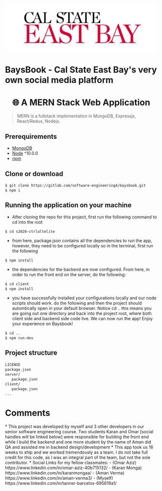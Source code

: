 ![CSUEB Logo](/Images/csueb-logo.jpg)

# BaysBook - Cal State East Bay's very own social media platform

<h1 align="center">
🌐 A MERN Stack Web Application
</h1>

> MERN is a fullstack implementation in MongoDB, Expressjs, React/Redux, Nodejs.

## Prerequirements

- [MongoDB](https://gist.github.com/nrollr/9f523ae17ecdbb50311980503409aeb3)
- [Node](https://nodejs.org/en/download/) ^10.0.0
- [npm](https://nodejs.org/en/download/package-manager/)

## Clone or download

```terminal
$ git clone https://gitlab.com/software-engineering4/baysbook.git
$ npm i
```

## Running the application on your machine

- After cloning the repo for this project, first run the following command to cd into the root

```terminal
$ cd s2020-ctrlaltelite
```

- from here, package.json contains all the dependencies to run the app, however, they need to be configured locally so in the terminal, first run the following

```terminal
$ npm install
```

- the dependencies for the backend are now configured. From here, in order to run the front end on the server, do the following:

```terminal
$ cd client
$ npm install
```

- you have successfully installed your configurations locally and our node scripts should work. do the following and then the project should automtically open in your default browser. Notice cd .. this means you are going out one directory and back into the project root, where both client side and backend side code live. We can now run the app! Enjoy your experience on Baysbook!

```terminal
$ cd ..
$ npm run-dev
```

## Project structure

```terminal
LICENSE
package.json
server/
   package.json
client/
   package.json
...
```

<h1>Comments</h1>
* This project was developed by myself and 3 other developers in our senior software engineering course. Two students Karan and Omar [social handles will be linked below] were responsible for building the front end while I build the backend and one more student by the name of Aman did QA and assisted me in backend design/development
* This app took us 16 weeks to ship and we worked tremendously as a team. I do not take full credit for this code, as I was an integral part of the team, but not the sole contributor.
* Social Links for my fellow classmates:
   - (Omar Aziz) https://www.linkedin.com/in/omar-aziz-40b715132/
   - (Karan Monga) https://www.linkedin.com/in/karanmongaa/
   - (Aman Verma) https://www.linkedin.com/in/aman-verma3/
   - (Myself) https://www.linkedin.com/in/tanner-barcelos-695619a1/
